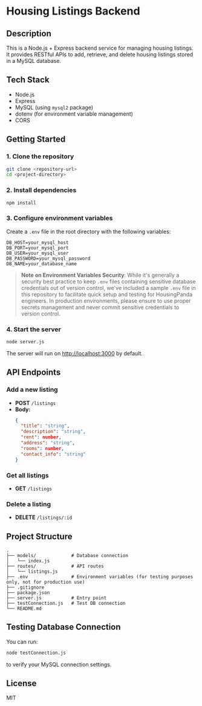 # Housing Listings Backend

## Description
This is a Node.js + Express backend service for managing housing listings. It provides RESTful APIs to add, retrieve, and delete housing listings stored in a MySQL database.

## Tech Stack
- Node.js
- Express
- MySQL (using `mysql2` package)
- dotenv (for environment variable management)
- CORS

## Getting Started

### 1. Clone the repository
```bash
git clone <repository-url>
cd <project-directory>
```

### 2. Install dependencies
```bash
npm install
```

### 3. Configure environment variables
Create a `.env` file in the root directory with the following variables:

```
DB_HOST=your_mysql_host
DB_PORT=your_mysql_port
DB_USER=your_mysql_user
DB_PASSWORD=your_mysql_password
DB_NAME=your_database_name
```

> **Note on Environment Variables Security**: 
> While it's generally a security best practice to keep `.env` files containing sensitive database credentials out of version control, we've included a sample `.env` file in this repository to facilitate quick setup and testing for HousingPanda engineers. In production environments, please ensure to use proper secrets management and never commit sensitive credentials to version control.

### 4. Start the server
```bash
node server.js
```
The server will run on [http://localhost:3000](http://localhost:3000) by default.

## API Endpoints

### Add a new listing
- **POST** `/listings`
- **Body:**  
  ```json
  {
    "title": "string",
    "description": "string",
    "rent": number,
    "address": "string",
    "rooms": number,
    "contact_info": "string"
  }
  ```

### Get all listings
- **GET** `/listings`

### Delete a listing
- **DELETE** `/listings/:id`

## Project Structure

```
.
├── models/             # Database connection
│   └── index.js
├── routes/             # API routes
│   └── listings.js
├── .env                # Environment variables (for testing purposes only, not for production use)
├── .gitignore
├── package.json
├── server.js           # Entry point
├── testConnection.js   # Test DB connection
└── README.md
```

## Testing Database Connection
You can run:
```bash
node testConnection.js
```
to verify your MySQL connection settings.

## License
MIT
